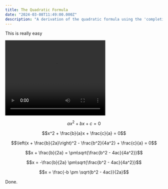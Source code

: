 ```yaml
---
title: The Quadratic Formula
date: "2024-03-08T11:49:00.000Z"
description: "A derivation of the quadratic formula using the 'completing the square' method"
---
```


This is really easy

<video width="320" height="240" controls>
  <source src="./RotateSquare.mp4" type="">
</video>

$$ax^2 + bx + c = 0$$

$$x^2 + \frac{b}{a}x + \frac{c}{a} = 0$$

$$\left(x + \frac{b}{2a}\right)^2 - \frac{b^2}{4a^2} + \frac{c}{a} = 0$$

$$x + \frac{b}{2a} = \pm\sqrt{\frac{b^2 - 4ac}{4a^2}}$$

$$x = -\frac{b}{2a} \pm\sqrt{\frac{b^2 - 4ac}{4a^2}}$$

$$x = \frac{-b \pm \sqrt{b^2 - 4ac}}{2a}$$

Done.